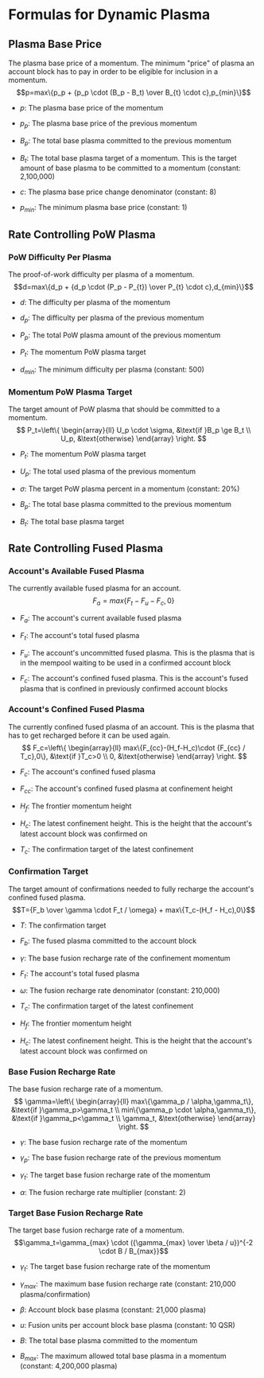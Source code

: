 # Formulas for Dynamic Plasma
## Plasma Base Price
The plasma base price of a momentum. The minimum "price" of plasma an account block has to pay in order to be eligible for inclusion in a momentum.
$$p=max\{p_p + {p_p \cdot (B_p - B_t) \over B_{t} \cdot c},p_{min}\}$$

* $p$: The plasma base price of the momentum

* $p_p$: The plasma base price of the previous momentum

* $B_p$: The total base plasma committed to the previous momentum

* $B_t$: The total base plasma target of a momentum. This is the target amount of base plasma to be committed to a momentum (constant: 2,100,000)

* $c$: The plasma base price change denominator (constant: 8)

* $p_{min}$: The minimum plasma base price (constant: 1)


## Rate Controlling PoW Plasma
### PoW Difficulty Per Plasma
The proof-of-work difficulty per plasma of a momentum.
$$d=max\{d_p + {d_p \cdot (P_p - P_{t}) \over P_{t} \cdot c},d_{min}\}$$

* $d$: The difficulty per plasma of the momentum

* $d_p$: The difficulty per plasma of the previous momentum

* $P_p$: The total PoW plasma amount of the previous momentum

* $P_t$: The momentum PoW plasma target

* $d_{min}$: The minimum difficulty per plasma (constant: 500)

### Momentum PoW Plasma Target
The target amount of PoW plasma that should be committed to a momentum.
$$
P_t=\left\{
\begin{array}{ll}
U_p \cdot \sigma, &\text{if }B_p \ge B_t \\ 
U_p, &\text{otherwise}
\end{array} 
\right.
$$

* $P_t$: The momentum PoW plasma target

* $U_p$: The total used plasma of the previous momentum

* $\sigma$: The target PoW plasma percent in a momentum (constant: 20%)

* $B_p$: The total base plasma committed to the previous momentum

* $B_t$: The total base plasma target

## Rate Controlling Fused Plasma
### Account's Available Fused Plasma
The currently available fused plasma for an account.
$$F_a=max\{F_t-F_u-F_c,0\}$$

* $F_a$: The account's current available fused plasma

* $F_t$: The account's total fused plasma

* $F_u$: The account's uncommitted fused plasma. This is the plasma that is in the mempool waiting to be used in a confirmed account block

* $F_c$: The account's confined fused plasma. This is the account's fused plasma that is confined in previously confirmed account blocks

### Account's Confined Fused Plasma
The currently confined fused plasma of an account. This is the plasma that has to get recharged before it can be used again.
$$
F_c=\left\{
\begin{array}{ll}
max\{F_{cc}-(H_f-H_c)\cdot {F_{cc} / T_c},0\}, &\text{if }T_c>0 \\ 
0, &\text{otherwise}
\end{array} 
\right.
$$

* $F_c$: The account's confined fused plasma

* $F_{cc}$: The account's confined fused plasma at confinement height

* $H_f$: The frontier momentum height

* $H_c$: The latest confinement height. This is the height that the account's latest account block was confirmed on

* $T_c$: The confirmation target of the latest confinement

### Confirmation Target
The target amount of confirmations needed to fully recharge the account's confined fused plasma.
$$T={F_b \over \gamma \cdot F_t / \omega} + max\{T_c-(H_f - H_c),0\}$$

* $T$: The confirmation target

* $F_b$: The fused plasma committed to the account block

* $\gamma$: The base fusion recharge rate of the confinement momentum

* $F_t$: The account's total fused plasma

* $\omega$: The fusion recharge rate denominator (constant: 210,000)

* $T_c$: The confirmation target of the latest confinement

* $H_f$: The frontier momentum height

* $H_c$: The latest confinement height. This is the height that the account's latest account block was confirmed on

### Base Fusion Recharge Rate
The base fusion recharge rate of a momentum.
$$
\gamma=\left\{
\begin{array}{ll}
 max\{\gamma_p / \alpha,\gamma_t\}, &\text{if }\gamma_p>\gamma_t \\
 min\{\gamma_p \cdot \alpha,\gamma_t\}, &\text{if }\gamma_p<\gamma_t \\
\gamma_t, &\text{otherwise}
\end{array} 
\right.
$$

* $\gamma$: The base fusion recharge rate of the momentum

* $\gamma_p$: The base fusion recharge rate of the previous momentum

* $\gamma_t$: The target base fusion recharge rate of the momentum

* $\alpha$: The fusion recharge rate multiplier (constant: 2)

### Target Base Fusion Recharge Rate
The target base fusion recharge rate of a momentum.
$$\gamma_t=\gamma_{max} \cdot ({\gamma_{max} \over \beta / u})^{-2 \cdot B / B_{max}}$$

* $\gamma_t$: The target base fusion recharge rate of the momentum

* $\gamma_{max}$: The maximum base fusion recharge rate (constant: 210,000 plasma/confirmation)

* $\beta$: Account block base plasma (constant: 21,000 plasma)

* $u$: Fusion units per account block base plasma (constant: 10 QSR)

* $B$: The total base plasma committed to the momentum

* $B_{max}$: The maximum allowed total base plasma in a momentum (constant: 4,200,000 plasma)